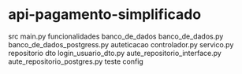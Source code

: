 # api-pagamento-simplificado


src
    main.py
    funcionalidades
        banco_de_dados
            banco_de_dados.py
            banco_de_dados_postgress.py
        auteticacao
            controlador.py
            servico.py
            repositorio
                dto
                    login_usuario_dto.py
                aute_repositorio_interface.py
                aute_repositorio_postgres.py
teste
    config